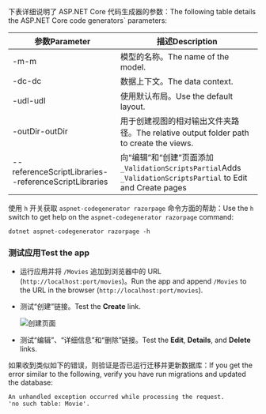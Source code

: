 <span data-ttu-id="aa76f-101">下表详细说明了 ASP.NET Core 代码生成器的参数：</span><span class="sxs-lookup"><span data-stu-id="aa76f-101">The following table details the ASP.NET Core code generators\` parameters:</span></span>

| <span data-ttu-id="aa76f-102">参数</span><span class="sxs-lookup"><span data-stu-id="aa76f-102">Parameter</span></span>               | <span data-ttu-id="aa76f-103">描述</span><span class="sxs-lookup"><span data-stu-id="aa76f-103">Description</span></span>|
| ----------------- | ------------ |
| <span data-ttu-id="aa76f-104">-m</span><span class="sxs-lookup"><span data-stu-id="aa76f-104">-m</span></span>  | <span data-ttu-id="aa76f-105">模型的名称。</span><span class="sxs-lookup"><span data-stu-id="aa76f-105">The name of the model.</span></span> |
| <span data-ttu-id="aa76f-106">-dc</span><span class="sxs-lookup"><span data-stu-id="aa76f-106">-dc</span></span>  | <span data-ttu-id="aa76f-107">数据上下文。</span><span class="sxs-lookup"><span data-stu-id="aa76f-107">The data context.</span></span> |
| <span data-ttu-id="aa76f-108">-udl</span><span class="sxs-lookup"><span data-stu-id="aa76f-108">-udl</span></span> | <span data-ttu-id="aa76f-109">使用默认布局。</span><span class="sxs-lookup"><span data-stu-id="aa76f-109">Use the default layout.</span></span> |
| <span data-ttu-id="aa76f-110">-outDir</span><span class="sxs-lookup"><span data-stu-id="aa76f-110">-outDir</span></span> | <span data-ttu-id="aa76f-111">用于创建视图的相对输出文件夹路径。</span><span class="sxs-lookup"><span data-stu-id="aa76f-111">The relative output folder path to create the views.</span></span> |
| <span data-ttu-id="aa76f-112">--referenceScriptLibraries</span><span class="sxs-lookup"><span data-stu-id="aa76f-112">--referenceScriptLibraries</span></span> | <span data-ttu-id="aa76f-113">向“编辑”和“创建”页面添加 `_ValidationScriptsPartial`</span><span class="sxs-lookup"><span data-stu-id="aa76f-113">Adds `_ValidationScriptsPartial` to Edit and Create pages</span></span> |

<span data-ttu-id="aa76f-114">使用 `h` 开关获取 `aspnet-codegenerator razorpage` 命令方面的帮助：</span><span class="sxs-lookup"><span data-stu-id="aa76f-114">Use the `h` switch to get help on the `aspnet-codegenerator razorpage` command:</span></span>

```console
dotnet aspnet-codegenerator razorpage -h
```
<a name="test"></a>
### <a name="test-the-app"></a><span data-ttu-id="aa76f-115">测试应用</span><span class="sxs-lookup"><span data-stu-id="aa76f-115">Test the app</span></span>

* <span data-ttu-id="aa76f-116">运行应用并将 `/Movies` 追加到浏览器中的 URL (`http://localhost:port/movies`)。</span><span class="sxs-lookup"><span data-stu-id="aa76f-116">Run the app and append `/Movies` to the URL in the browser (`http://localhost:port/movies`).</span></span>
* <span data-ttu-id="aa76f-117">测试“创建”链接。</span><span class="sxs-lookup"><span data-stu-id="aa76f-117">Test the **Create** link.</span></span>

  ![创建页面](../../tutorials/razor-pages/model/_static/conan.png)

<a name="scaffold"></a>

* <span data-ttu-id="aa76f-119">测试“编辑”、“详细信息”和“删除”链接。</span><span class="sxs-lookup"><span data-stu-id="aa76f-119">Test the **Edit**, **Details**, and **Delete** links.</span></span>

<span data-ttu-id="aa76f-120">如果收到类似如下的错误，则验证是否已运行迁移并更新数据库：</span><span class="sxs-lookup"><span data-stu-id="aa76f-120">If you get the error similar to the following, verify you have run migrations and updated the database:</span></span>

```
An unhandled exception occurred while processing the request.
'no such table: Movie'.
```
